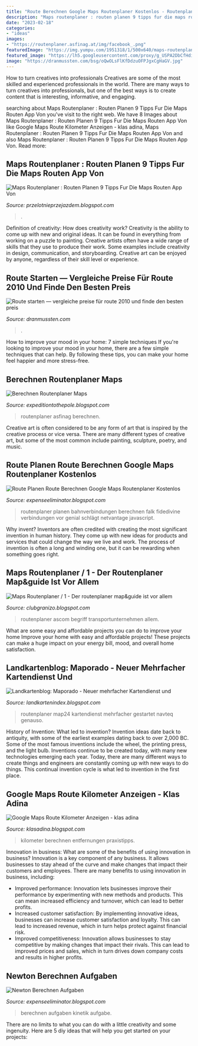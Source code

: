```yaml
---
title: "Route Berechnen Google Maps Routenplaner Kostenlos - Routenplaner Planen Bahnverbindungen Berechnen Falk Fidedivine Verbindungen Vor Genial Schlägt Netvantage Javascript"
description: "Maps routenplaner : routen planen 9 tipps fur die maps routen app von"
date: "2023-02-18"
categories:
- "ideas"
images:
- "https://routenplaner.asfinag.at/img/facebook_.png"
featuredImage: "https://img.yumpu.com/1951318/1/500x640/maps-routenplaner-ascom.jpg"
featured_image: "https://lh5.googleusercontent.com/proxy/g_USPA2DbCfHdi9zUGWl4-8Ne01VDT7kOckFXIHyDBE5WeJ9fNiANAdlTH1NwlH0VmQt4ZWwiwUV-2YHVjHyLSJTDZr41z_sGkaBL4GEImj-iBOuc-IaZ7g4CK-LyLQkdzwBdA_RsF4R3aKoGMgSDDYQmhvRsiX-xAEpghurACKwknrP1djJO3ZWUjSK=w1200-h630-p-k-no-nu"
image: "https://dranmussten.com/bsg/oQwOLsFlKfDdzuOFPJgxCgHaGV.jpg"
---
```



How to turn creatives into professionals
Creatives are some of the most skilled and experienced professionals in the world. There are many ways to turn creatives into professionals, but one of the best ways is to create content that is interesting, informative, and engaging.

	

		
searching about Maps Routenplaner : Routen Planen 9 Tipps Fur Die Maps Routen App Von you've visit to the right web. We have 8 Images about Maps Routenplaner : Routen Planen 9 Tipps Fur Die Maps Routen App Von like Google Maps Route Kilometer Anzeigen - klas adina, Maps Routenplaner : Routen Planen 9 Tipps Fur Die Maps Routen App Von and also Maps Routenplaner : Routen Planen 9 Tipps Fur Die Maps Routen App Von. Read more:
		
    
## Maps Routenplaner : Routen Planen 9 Tipps Fur Die Maps Routen App Von

<img loading=lazy src="https://heise.cloudimg.io/width/600/q75.png-lossy-75.webp-lossy-75.foil1/_www-heise-de_/imgs/71/2/9/5/5/5/9/6/maps_2-ac5e3937fb52b4f2.png" onerror="this.onerror=null;this.src='https://tse1.mm.bing.net/th?id=OIP.HDNTFOdyQfvTzSpG5JiuJwHaE_&amp;pid=15.1';" alt="Maps Routenplaner : Routen Planen 9 Tipps Fur Die Maps Routen App Von">

_Source: przelotnieprzejazdem.blogspot.com_

>. 

	

Definition of creativity: How does creativity work?
Creativity is the ability to come up with new and original ideas. It can be found in everything from working on a puzzle to painting. Creative artists often have a wide range of skills that they use to produce their work. Some examples include creativity in design, communication, and storyboarding. Creative art can be enjoyed by anyone, regardless of their skill level or experience.

    
## Route Starten — Vergleiche Preise Für Route 2010 Und Finde Den Besten Preis

<img loading=lazy src="https://dranmussten.com/bsg/oQwOLsFlKfDdzuOFPJgxCgHaGV.jpg" onerror="this.onerror=null;this.src='https://tse4.mm.bing.net/th?id=OIP.ojeqeVLLPaMRBCKGE94JuQAAAA&amp;pid=15.1';" alt="Route starten — vergleiche preise für route 2010 und finde den besten preis">

_Source: dranmussten.com_

>. 

	

How to improve your mood in your home: 7 simple techniques
If you're looking to improve your mood in your home, there are a few simple techniques that can help. By following these tips, you can make your home feel happier and more stress-free.

    
## Berechnen Routenplaner Maps

<img loading=lazy src="https://routenplaner.asfinag.at/img/facebook_.png" onerror="this.onerror=null;this.src='https://tse3.mm.bing.net/th?id=OIP.SJh3wo0Ob6ZHFw1_x_AfzwHaEB&amp;pid=15.1';" alt="Berechnen Routenplaner Maps">

_Source: expeditiontothepole.blogspot.com_

>routenplaner asfinag berechnen. 

	

Creative art is often considered to be any form of art that is inspired by the creative process or vice versa. There are many different types of creative art, but some of the most common include painting, sculpture, poetry, and music.

    
## Route Planen Route Berechnen Google Maps Routenplaner Kostenlos

<img loading=lazy src="https://lh5.googleusercontent.com/proxy/g_USPA2DbCfHdi9zUGWl4-8Ne01VDT7kOckFXIHyDBE5WeJ9fNiANAdlTH1NwlH0VmQt4ZWwiwUV-2YHVjHyLSJTDZr41z_sGkaBL4GEImj-iBOuc-IaZ7g4CK-LyLQkdzwBdA_RsF4R3aKoGMgSDDYQmhvRsiX-xAEpghurACKwknrP1djJO3ZWUjSK=w1200-h630-p-k-no-nu" onerror="this.onerror=null;this.src='https://tse1.mm.bing.net/th?id=OIP.OVa0NX4tSJrcsenaWTFVOQHaEK&amp;pid=15.1';" alt="Route Planen Route Berechnen Google Maps Routenplaner Kostenlos">

_Source: expenseeliminator.blogspot.com_

>routenplaner planen bahnverbindungen berechnen falk fidedivine verbindungen vor genial schlägt netvantage javascript. 

	

Why invent?
Inventors are often credited with creating the most significant invention in human history. They come up with new ideas for products and services that could change the way we live and work. The process of invention is often a long and winding one, but it can be rewarding when something goes right.

    
## Maps Routenplaner / 1 - Der Routenplaner Map&amp;guide Ist Vor Allem

<img loading=lazy src="https://img.yumpu.com/1951318/1/500x640/maps-routenplaner-ascom.jpg" onerror="this.onerror=null;this.src='https://tse3.mm.bing.net/th?id=OIP.2MNy7VB59mMN5uDW5UuqfQAAAA&amp;pid=15.1';" alt="Maps Routenplaner / 1 - Der routenplaner map&amp;guide ist vor allem">

_Source: clubgranizo.blogspot.com_

>routenplaner ascom begriff transportunternehmen allem. 

	

What are some easy and affordable projects you can do to improve your home
Improve your home with easy and affordable projects! These projects can make a huge impact on your energy bill, mood, and overall home satisfaction.

    
## Landkartenblog: Maporado - Neuer Mehrfacher Kartendienst Und

<img loading=lazy src="https://2.bp.blogspot.com/_oYCy5HXaKpo/TJODFyeBQpI/AAAAAAAAKDY/qTpBB_cZ5tI/s1600/maporado_2.jpg" onerror="this.onerror=null;this.src='https://tse2.mm.bing.net/th?id=OIP.YVZ32S2nx8c_nCQuuwawgwHaEH&amp;pid=15.1';" alt="Landkartenblog: Maporado - Neuer mehrfacher Kartendienst und">

_Source: landkartenindex.blogspot.com_

>routenplaner map24 kartendienst mehrfacher gestartet navteq genauso. 

	

History of Invention: What led to invention?
Invention ideas date back to antiquity, with some of the earliest examples dating back to over 2,000 BC. Some of the most famous inventions include the wheel, the printing press, and the light bulb. Inventions continue to be created today, with many new technologies emerging each year. Today, there are many different ways to create things and engineers are constantly coming up with new ways to do things. This continual invention cycle is what led to invention in the first place.

    
## Google Maps Route Kilometer Anzeigen - Klas Adina

<img loading=lazy src="https://contentlounge-s3.bf-contentlounge-production.aws.bfops.io/styles/manual_crop/s3/2021-03/googlemapsentfernungdesktop.jpg" onerror="this.onerror=null;this.src='https://tse2.mm.bing.net/th?id=OIP.TlXjpBzThi3gtUFRiY6okgHaEK&amp;pid=15.1';" alt="Google Maps Route Kilometer Anzeigen - klas adina">

_Source: klasadina.blogspot.com_

>kilometer berechnen entfernungen praxistipps. 

	

Innovation in business: What are some of the benefits of using innovation in business?
Innovation is a key component of any business. It allows businesses to stay ahead of the curve and make changes that impact their customers and employees. There are many benefits to using innovation in business, including: 
- Improved performance: Innovation lets businesses improve their performance by experimenting with new methods and products. This can mean increased efficiency and turnover, which can lead to better profits. 
- Increased customer satisfaction: By implementing innovative ideas, businesses can increase customer satisfaction and loyalty. This can lead to increased revenue, which in turn helps protect against financial risk. 
- Improved competitiveness: Innovation allows businesses to stay competitive by making changes that impact their rivals. This can lead to improved prices and sales, which in turn drives down company costs and results in higher profits.

    
## Newton Berechnen Aufgaben

<img loading=lazy src="https://lh6.googleusercontent.com/proxy/I7o298V1PbcJdWsxgfufnCVoqU-f54J4VKaeLUjN47vbuCFCcHhUf9rbM0w-yv-ATMKCq-t3g9BT-YoIuuIj_QYENFS6Ktpj=s0-d" onerror="this.onerror=null;this.src='https://tse1.mm.bing.net/th?id=OIP.t7-t1tPSgrlRTMxexz1mmwHaFE&amp;pid=15.1';" alt="Newton Berechnen Aufgaben">

_Source: expenseeliminator.blogspot.com_

>berechnen aufgaben kinetik aufgabe. 

	

There are no limits to what you can do with a little creativity and some ingenuity. Here are 5 diy ideas that will help you get started on your projects: 

